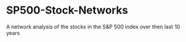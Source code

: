 # SP500-Stock-Networks
A network analysis of the stocks in the S&amp;P 500 index over then last 10 years
